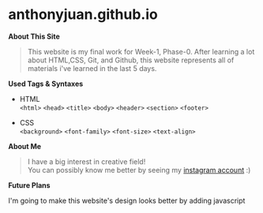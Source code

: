 # anthonyjuan.github.io

**About This Site**

>This website is my final work for Week-1, Phase-0. After learning a lot about HTML,CSS, Git, and Github, this website represents all of materials i've learned in the last 5 days.


**Used Tags & Syntaxes**

* HTML  
`<html>`  `<head>`  `<title>`  `<body>`  `<header>`  `<section>`  `<footer>`

* CSS  
`<background>`  `<font-family>`  `<font-size>`  `<text-align>`  

**About Me**

>I have a big interest in creative field!  
>You can possibly know me better by seeing my [instagram account](https://www.instagram.com/anthonyjuan_/) :)
 

**Future Plans**

I'm going to make this website's design looks better by adding javascript